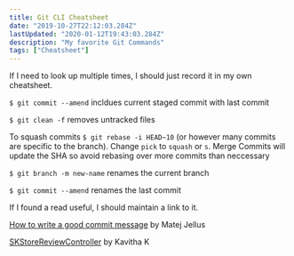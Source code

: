```yaml
---
title: Git CLI Cheatsheet
date: "2019-10-27T22:12:03.284Z"
lastUpdated: "2020-01-12T19:43:03.284Z"
description: "My favorite Git Commands"
tags: ["Cheatsheet"]
---
```


If I need to look up multiple times, I should just record it in my own cheatsheet.

`$ git commit --amend` incldues current staged commit with last commit

`$ git clean -f` removes untracked files

To squash commits `$ git rebase -i HEAD~10` (or however many commits are specific to the branch). Change `pick` to `squash` or `s`. Merge Commits will update the SHA so avoid rebasing over more commits than neccessary

`$ git branch -m new-name` renames the current branch

`$ git commit --amend` renames the last commit

If I found a read useful, I should maintain a link to it.

[How to write a good commit message](https://juffalow.com/other/write-good-git-commit-message) by Matej Jellus

[SKStoreReviewController](https://medium.com/@kavithakumarasamy89/skstorereviewcontroller-apple-way-to-request-review-and-rating-inside-ios-app-in-ios-10-3-453a6f897e9d) by Kavitha K

